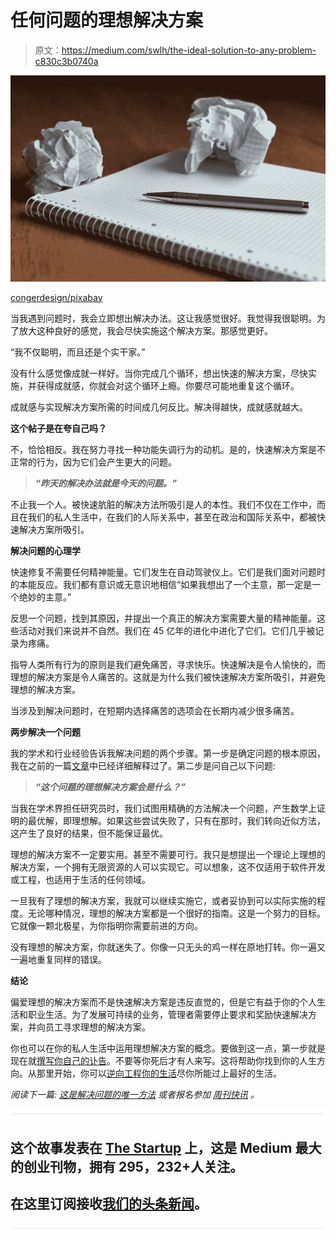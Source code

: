 # 任何问题的理想解决方案

> 原文：<https://medium.com/swlh/the-ideal-solution-to-any-problem-c830c3b0740a>

![](img/9e3958e9c3eaf1909eaa4a7526b07a93.png)

[congerdesign/pixabay](https://pixabay.com/en/notes-paper-paper-ball-memo-office-514998/)

当我遇到问题时，我会立即想出解决办法。这让我感觉很好。我觉得我很聪明。为了放大这种良好的感觉，我会尽快实施这个解决方案。那感觉更好。

“我不仅聪明，而且还是个实干家。”

没有什么感觉像成就一样好。当你完成几个循环，想出快速的解决方案，尽快实施，并获得成就感，你就会对这个循环上瘾。你要尽可能地重复这个循环。

成就感与实现解决方案所需的时间成几何反比。解决得越快，成就感就越大。

**这个帖子是在夸自己吗？**

不，恰恰相反。我在努力寻找一种功能失调行为的动机。是的，快速解决方案是不正常的行为，因为它们会产生更大的问题。

> ***“昨天的解决办法就是今天的问题。”***

不止我一个人。被快速肮脏的解决方法所吸引是人的本性。我们不仅在工作中，而且在我们的私人生活中，在我们的人际关系中，甚至在政治和国际关系中，都被快速解决方案所吸引。

**解决问题的心理学**

快速修复不需要任何精神能量。它们发生在自动驾驶仪上。它们是我们面对问题时的本能反应。我们都有意识或无意识地相信“如果我想出了一个主意，那一定是一个绝妙的主意。”

反思一个问题，找到其原因，并提出一个真正的解决方案需要大量的精神能量。这些活动对我们来说并不自然。我们在 45 亿年的进化中进化了它们。它们几乎被记录为疼痛。

指导人类所有行为的原则是我们避免痛苦，寻求快乐。快速解决是令人愉快的，而理想的解决方案是令人痛苦的。这就是为什么我们被快速解决方案所吸引，并避免理想的解决方案。

当涉及到解决问题时，在短期内选择痛苦的选项会在长期内减少很多痛苦。

**两步解决一个问题**

我的学术和行业经验告诉我解决问题的两个步骤。第一步是确定问题的根本原因，我在之前的一篇[文章](https://ideavisionaction.com/personal-development/this-is-the-only-way-to-solve-problems/)中已经详细解释过了。第二步是问自己以下问题:

> ***“这个问题的理想解决方案会是什么？”***

当我在学术界担任研究员时，我们试图用精确的方法解决一个问题，产生数学上证明的最优解，即理想解。如果这些尝试失败了，只有在那时，我们转向近似方法，这产生了良好的结果，但不能保证最优。

理想的解决方案不一定要实用。甚至不需要可行。我只是想提出一个理论上理想的解决方案，一个拥有无限资源的人可以实现它。可以想象，这不仅适用于软件开发或工程，也适用于生活的任何领域。

一旦我有了理想的解决方案，我就可以继续实施它，或者妥协到可以实际实施的程度。无论哪种情况，理想的解决方案都是一个很好的指南。这是一个努力的目标。它就像一颗北极星，为你指明你需要前进的方向。

没有理想的解决方案，你就迷失了。你像一只无头的鸡一样在原地打转。你一遍又一遍地重复同样的错误。

**结论**

偏爱理想的解决方案而不是快速解决方案是违反直觉的，但是它有益于你的个人生活和职业生活。为了发展可持续的业务，管理者需要停止要求和奖励快速解决方案，并向员工寻求理想的解决方案。

你也可以在你的私人生活中运用理想解决方案的概念。要做到这一点，第一步就是现在就[撰写你自己的讣告](https://ideavisionaction.com/personal-development/write-your-own-obituary/)。不要等你死后才有人来写。这将帮助你找到你的人生方向。从那里开始，你可以[逆向工程你的生活](https://ideavisionaction.com/personal-development/how-to-reverse-engineer-your-life/)尽你所能过上最好的生活。

*阅读下一篇:* [*这是解决问题的唯一方法*](https://ideavisionaction.com/personal-development/this-is-the-only-way-to-solve-problems/) *或者报名参加* [*周刊快讯*](https://ideavisionaction.com/email-newsletter/) *。*

![](img/731acf26f5d44fdc58d99a6388fe935d.png)

## 这个故事发表在 [The Startup](https://medium.com/swlh) 上，这是 Medium 最大的创业刊物，拥有 295，232+人关注。

## 在这里订阅接收[我们的头条新闻](http://growthsupply.com/the-startup-newsletter/)。

![](img/731acf26f5d44fdc58d99a6388fe935d.png)
